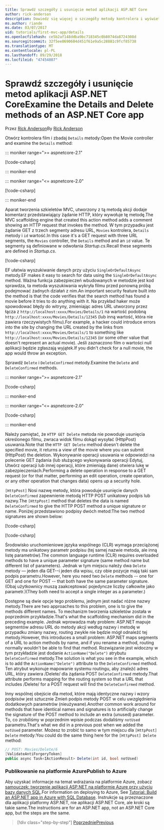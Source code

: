 ```yaml
---
title: Sprawdź szczegóły i usunięcie metod aplikacji ASP.NET Core
author: rick-anderson
description: Dowiedz się więcej o szczegóły metody kontrolera i wyświetlanie w podstawowej aplikacji ASP.NET Core MVC.
ms.author: riande
ms.date: 03/07/2017
uid: tutorials/first-mvc-app/details
ms.openlocfilehash: ce5b2af148ddba9bc718345c0b8074da8724308d
ms.sourcegitcommit: 32f5ee0690604d451f61e9a5c28881c9fcf85738
ms.translationtype: MT
ms.contentlocale: pl-PL
ms.lasthandoff: 09/29/2018
ms.locfileid: "47454807"
---
```

# <a name="examine-the-details-and-delete-methods-of-an-aspnet-core-app"></a><span data-ttu-id="ddabc-103">Sprawdź szczegóły i usunięcie metod aplikacji ASP.NET Core</span><span class="sxs-lookup"><span data-stu-id="ddabc-103">Examine the Details and Delete methods of an ASP.NET Core app</span></span>

<span data-ttu-id="ddabc-104">Przez [Rick Anderson](https://twitter.com/RickAndMSFT)</span><span class="sxs-lookup"><span data-stu-id="ddabc-104">By [Rick Anderson](https://twitter.com/RickAndMSFT)</span></span>

<span data-ttu-id="ddabc-105">Otwórz kontrolera film i zbadaj `Details` metody:</span><span class="sxs-lookup"><span data-stu-id="ddabc-105">Open the Movie controller and examine the `Details` method:</span></span>

::: moniker range=">= aspnetcore-2.1"

[!code-csharp[](start-mvc/sample/MvcMovie21/Controllers/MoviesController.cs?name=snippet_details)]

::: moniker-end

::: moniker range="<= aspnetcore-2.0"

[!code-csharp[](start-mvc/sample/MvcMovie/Controllers/MoviesController.cs?name=snippet_details)]

::: moniker-end

<span data-ttu-id="ddabc-106">Aparat tworzenia szkieletów MVC, utworzony z tą metodą akcji dodaje komentarz przedstawiający żądanie HTTP, który wywołuje tę metodę.</span><span class="sxs-lookup"><span data-stu-id="ddabc-106">The MVC scaffolding engine that created this action method adds a comment showing an HTTP request that invokes the method.</span></span> <span data-ttu-id="ddabc-107">W tym przypadku jest żądanie GET z trzech segmenty adresu URL, `Movies` kontrolera, `Details` metody i `id` wartość.</span><span class="sxs-lookup"><span data-stu-id="ddabc-107">In this case it's a GET request with three URL segments, the `Movies` controller, the `Details` method and an `id` value.</span></span> <span data-ttu-id="ddabc-108">Te segmenty są definiowane w odwołania *Startup.cs*.</span><span class="sxs-lookup"><span data-stu-id="ddabc-108">Recall these segments are defined in *Startup.cs*.</span></span>

[!code-csharp[](start-mvc/sample/MvcMovie/Startup.cs?highlight=5&name=snippet_1)]

<span data-ttu-id="ddabc-109">EF ułatwia wyszukiwanie danych przy użyciu `SingleOrDefaultAsync` metody.</span><span class="sxs-lookup"><span data-stu-id="ddabc-109">EF makes it easy to search for data using the `SingleOrDefaultAsync` method.</span></span> <span data-ttu-id="ddabc-110">Ważna funkcja zabezpieczeń wbudowanych w metodzie jest kod sprawdza, ta metoda wyszukiwania wykryła filmu przed ponowną próbą podejmować żadnych działań z nim.</span><span class="sxs-lookup"><span data-stu-id="ddabc-110">An important security feature built into the method is that the code verifies that the search method has found a movie before it tries to do anything with it.</span></span> <span data-ttu-id="ddabc-111">Na przykład haker może spowodować błędy do witryny, zmieniając adres URL utworzony przez łącza z `http://localhost:xxxx/Movies/Details/1` na wartość podobną `http://localhost:xxxx/Movies/Details/12345` (lub inną wartość, która nie zawiera rzeczywistych filmu).</span><span class="sxs-lookup"><span data-stu-id="ddabc-111">For example, a hacker could introduce errors into the site by changing the URL created by the links from `http://localhost:xxxx/Movies/Details/1` to something like  `http://localhost:xxxx/Movies/Details/12345` (or some other value that doesn't represent an actual movie).</span></span> <span data-ttu-id="ddabc-112">Jeśli zaznaczono film o wartości null aplikacji będzie zgłaszają wyjątek.</span><span class="sxs-lookup"><span data-stu-id="ddabc-112">If you didn't check for a null movie, the app would throw an exception.</span></span>

<span data-ttu-id="ddabc-113">Sprawdź `Delete` i `DeleteConfirmed` metody.</span><span class="sxs-lookup"><span data-stu-id="ddabc-113">Examine the `Delete` and `DeleteConfirmed` methods.</span></span>

::: moniker range=">= aspnetcore-2.1"

[!code-csharp[](start-mvc/sample/MvcMovie21/Controllers/MoviesController.cs?name=snippet_delete)]

::: moniker-end

::: moniker range="<= aspnetcore-2.0"

[!code-csharp[](start-mvc/sample/MvcMovie/Controllers/MoviesController.cs?name=snippet_delete)]

::: moniker-end

<span data-ttu-id="ddabc-114">Należy pamiętać, że `HTTP GET Delete` metoda nie powoduje usunięcia określonego filmu, zwraca widok filmu dokąd wysyłać (HttpPost) usuwania.</span><span class="sxs-lookup"><span data-stu-id="ddabc-114">Note that the `HTTP GET Delete` method doesn't delete the specified movie, it returns a view of the movie where you can submit (HttpPost) the deletion.</span></span> <span data-ttu-id="ddabc-115">Wykonywanie operacji usuwania w odpowiedzi na polecenie GET żądania (lub służącego wykonywania operacji Edytuj, Utwórz operacji lub innej operacji, które zmieniają dane) otwiera lukę w zabezpieczeniach.</span><span class="sxs-lookup"><span data-stu-id="ddabc-115">Performing a delete operation in response to a GET request (or for that matter, performing an edit operation, create operation, or any other operation that changes data) opens up a security hole.</span></span>

<span data-ttu-id="ddabc-116">`[HttpPost]` Nosi nazwę metody, która powoduje usunięcie danych `DeleteConfirmed` zapewnienie metodą HTTP POST unikatowy podpis lub nazwy.</span><span class="sxs-lookup"><span data-stu-id="ddabc-116">The `[HttpPost]` method that deletes the data is named `DeleteConfirmed` to give the HTTP POST method a unique signature or name.</span></span> <span data-ttu-id="ddabc-117">Poniżej przedstawiono podpisy dwóch metod:</span><span class="sxs-lookup"><span data-stu-id="ddabc-117">The two method signatures are shown below:</span></span>

[!code-csharp[](start-mvc/sample/MvcMovie/Controllers/MoviesController.cs?name=snippet_delete2)]

[!code-csharp[](start-mvc/sample/MvcMovie/Controllers/MoviesController.cs?name=snippet_delete3)]


<span data-ttu-id="ddabc-118">Środowisko uruchomieniowe języka wspólnego (CLR) wymaga przeciążonej metody ma unikatowy parametr podpisu (tej samej nazwie metoda, ale inną listę parametrów).</span><span class="sxs-lookup"><span data-stu-id="ddabc-118">The common language runtime (CLR) requires overloaded methods to have a unique parameter signature (same method name but different list of parameters).</span></span> <span data-ttu-id="ddabc-119">Jednak w tym miejscu należy dwa `Delete` metody — jeden dla GET--i jeden dla wpisu, czy obie pozycje mają taki sam podpis parametru.</span><span class="sxs-lookup"><span data-stu-id="ddabc-119">However, here you need two `Delete` methods -- one for GET and one for POST -- that both have the same parameter signature.</span></span> <span data-ttu-id="ddabc-120">(Obaj użytkownicy muszą zaakceptować pojedyncze liczby całkowite jako parametr.)</span><span class="sxs-lookup"><span data-stu-id="ddabc-120">(They both need to accept a single integer as a parameter.)</span></span>

<span data-ttu-id="ddabc-121">Dostępne są dwie opcje tego problemu, jednym jest nadać różne nazwy metody.</span><span class="sxs-lookup"><span data-stu-id="ddabc-121">There are two approaches to this problem, one is to give the methods different names.</span></span> <span data-ttu-id="ddabc-122">To mechanizm tworzenia szkieletów została w poprzednim przykładzie.</span><span class="sxs-lookup"><span data-stu-id="ddabc-122">That's what the scaffolding mechanism did in the preceding example.</span></span> <span data-ttu-id="ddabc-123">Jednak wprowadza mały problem: ASP.NET mapuje segmentów adresu URL do metody akcji według nazwy i metodę w przypadku zmiany nazwy, routing zwykle nie będzie mógł odnaleźć tej metody.</span><span class="sxs-lookup"><span data-stu-id="ddabc-123">However, this introduces a small problem: ASP.NET maps segments of a URL to action methods by name, and if you rename a method, routing normally wouldn't be able to find that method.</span></span> <span data-ttu-id="ddabc-124">Rozwiązanie jest widoczny w tym przykładzie jest dodanie `ActionName("Delete")` atrybutu `DeleteConfirmed` metody.</span><span class="sxs-lookup"><span data-stu-id="ddabc-124">The solution is what you see in the example, which is to add the `ActionName("Delete")` attribute to the `DeleteConfirmed` method.</span></span> <span data-ttu-id="ddabc-125">Ten atrybut wykonuje mapowanie systemu routingu, aby znaleźć adres URL, który zawiera /Delete/ dla żądania POST `DeleteConfirmed` metody.</span><span class="sxs-lookup"><span data-stu-id="ddabc-125">That attribute performs mapping for the routing system so that a URL that includes /Delete/ for a POST request will find the `DeleteConfirmed` method.</span></span>

<span data-ttu-id="ddabc-126">Inny wspólnej obejście dla metod, które mają identyczne nazwy i wzory podpisów jest sztucznie Zmień podpis metody POST w celu uwzględnienia dodatkowych parametrów (nieużywane).</span><span class="sxs-lookup"><span data-stu-id="ddabc-126">Another common work around for methods that have identical names and signatures is to artificially change the signature of the POST method to include an extra (unused) parameter.</span></span> <span data-ttu-id="ddabc-127">To, co zrobiliśmy w poprzednim wpisie podczas dodaliśmy `notUsed` parametru.</span><span class="sxs-lookup"><span data-stu-id="ddabc-127">That's what we did in a previous post when we added the `notUsed` parameter.</span></span> <span data-ttu-id="ddabc-128">Możesz to zrobić to samo w tym miejscu dla `[HttpPost] Delete` metody:</span><span class="sxs-lookup"><span data-stu-id="ddabc-128">You could do the same thing here for the `[HttpPost] Delete` method:</span></span>

```csharp
// POST: Movies/Delete/6
[ValidateAntiForgeryToken]
public async Task<IActionResult> Delete(int id, bool notUsed)
```

### <a name="publish-to-azure"></a><span data-ttu-id="ddabc-129">Publikowanie na platformie Azure</span><span class="sxs-lookup"><span data-stu-id="ddabc-129">Publish to Azure</span></span>

<span data-ttu-id="ddabc-130">Aby uzyskać informacje na temat wdrażania na platformie Azure, zobacz [samouczek: tworzenie aplikacji ASP.NET na platformie Azure przy użyciu bazy danych SQL](/azure/app-service/app-service-web-tutorial-dotnet-sqldatabase).</span><span class="sxs-lookup"><span data-stu-id="ddabc-130">For information on deploying to Azure, See [Tutorial: Build an ASP.NET app in Azure with SQL Database](/azure/app-service/app-service-web-tutorial-dotnet-sqldatabase).</span></span> <span data-ttu-id="ddabc-131">Instrukcje są przeznaczone dla aplikacji platformy ASP.NET, nie aplikacji ASP.NET Core, ale kroki są takie same.</span><span class="sxs-lookup"><span data-stu-id="ddabc-131">The instructions are for an ASP.NET app, not an ASP.NET Core app, but the steps are the same.</span></span>

> [!div class="step-by-step"]
> [<span data-ttu-id="ddabc-132">Poprzednie</span><span class="sxs-lookup"><span data-stu-id="ddabc-132">Previous</span></span>](validation.md)
